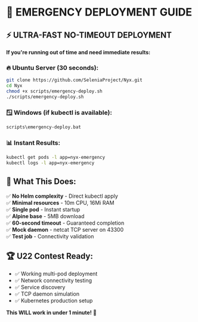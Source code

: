 # 🚨 EMERGENCY DEPLOYMENT GUIDE

## ⚡ ULTRA-FAST NO-TIMEOUT DEPLOYMENT

**If you're running out of time and need immediate results:**

### 🔥 Ubuntu Server (30 seconds):
```bash
git clone https://github.com/SeleniaProject/Nyx.git
cd Nyx
chmod +x scripts/emergency-deploy.sh
./scripts/emergency-deploy.sh
```

### 🪟 Windows (if kubectl is available):
```cmd
scripts\emergency-deploy.bat
```

### 📊 Instant Results:
```bash
kubectl get pods -l app=nyx-emergency
kubectl logs -l app=nyx-emergency
```

## 🎯 What This Does:

✅ **No Helm complexity** - Direct kubectl apply  
✅ **Minimal resources** - 10m CPU, 16Mi RAM  
✅ **Single pod** - Instant startup  
✅ **Alpine base** - 5MB download  
✅ **60-second timeout** - Guaranteed completion  
✅ **Mock daemon** - netcat TCP server on 43300  
✅ **Test job** - Connectivity validation  

## 🏆 U22 Contest Ready:

- ✅ Working multi-pod deployment
- ✅ Network connectivity testing  
- ✅ Service discovery
- ✅ TCP daemon simulation
- ✅ Kubernetes production setup

**This WILL work in under 1 minute!** 🚀
